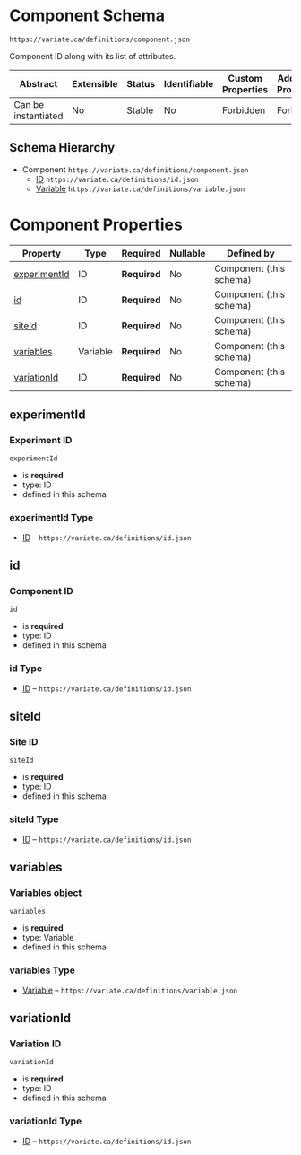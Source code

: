 # Component Schema

```
https://variate.ca/definitions/component.json
```

Component ID along with its list of attributes.

| Abstract            | Extensible | Status | Identifiable | Custom Properties | Additional Properties | Defined In                                                 |
| ------------------- | ---------- | ------ | ------------ | ----------------- | --------------------- | ---------------------------------------------------------- |
| Can be instantiated | No         | Stable | No           | Forbidden         | Forbidden             | [definitions/component.schema.json](component.schema.json) |

## Schema Hierarchy

- Component `https://variate.ca/definitions/component.json`
  - [ID](id.schema.md) `https://variate.ca/definitions/id.json`
  - [Variable](variable.schema.md) `https://variate.ca/definitions/variable.json`

# Component Properties

| Property                      | Type     | Required     | Nullable | Defined by              |
| ----------------------------- | -------- | ------------ | -------- | ----------------------- |
| [experimentId](#experimentid) | ID       | **Required** | No       | Component (this schema) |
| [id](#id)                     | ID       | **Required** | No       | Component (this schema) |
| [siteId](#siteid)             | ID       | **Required** | No       | Component (this schema) |
| [variables](#variables)       | Variable | **Required** | No       | Component (this schema) |
| [variationId](#variationid)   | ID       | **Required** | No       | Component (this schema) |

## experimentId

### Experiment ID

`experimentId`

- is **required**
- type: ID
- defined in this schema

### experimentId Type

- [ID](id.schema.md) – `https://variate.ca/definitions/id.json`

## id

### Component ID

`id`

- is **required**
- type: ID
- defined in this schema

### id Type

- [ID](id.schema.md) – `https://variate.ca/definitions/id.json`

## siteId

### Site ID

`siteId`

- is **required**
- type: ID
- defined in this schema

### siteId Type

- [ID](id.schema.md) – `https://variate.ca/definitions/id.json`

## variables

### Variables object

`variables`

- is **required**
- type: Variable
- defined in this schema

### variables Type

- [Variable](variable.schema.md) – `https://variate.ca/definitions/variable.json`

## variationId

### Variation ID

`variationId`

- is **required**
- type: ID
- defined in this schema

### variationId Type

- [ID](id.schema.md) – `https://variate.ca/definitions/id.json`
